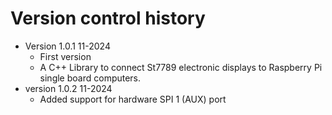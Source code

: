 Version control history
====================

* Version 1.0.1 11-2024
	* First version
	* A C++ Library to connect St7789 electronic displays to Raspberry Pi single board computers.
* version 1.0.2 11-2024
	* Added support for hardware SPI 1 (AUX) port
